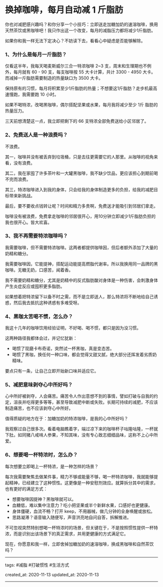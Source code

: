 # 换掉咖啡，每月自动减 1 斤脂肪

你也对减肥感兴趣吗？和你分享一个小技巧：立即送走加糖加奶的速溶咖啡，换用天然茶饮或黑咖啡吧！我只作出这一个改变，每月的减脂压力都将减少1斤脂肪。

如果你和我一样无法下定决心？不妨读下去，看看心中疑虑是否能够解除。

### 1、为什么是每月一斤脂肪？

仅看这半年，我每天喝麦斯威尔三合一特浓咖啡 2~3 支，周末和生理期也不例外，每月就有 60 - 90 支，每支咖啡按 55 大卡计算，共计 3300 - 4950 大卡。而减掉一斤脂肪需要制造的热量缺口为 3500 大卡。

保持原有的习惯，每月将积累至少1斤脂肪的热量；不想要这1斤脂肪？走步机最高速慢跑，我需要跑 10 小时。

如果不喝特浓，改喝黑咖啡，偶尔搭配坚果或水果，每月我将减少至少 1斤 脂肪的热量压力。

三天前想清楚这一点，我立即把剩下的 66 支特浓全部免费送给小区邻居了。

### 2、免费送人是一种浪费吗？

不浪费。

其一，咖啡并没有被丢弃到垃圾桶，只是去往更需要它的人那里。从咖啡的视角来看，没有浪费。

其二，我在家囤了许多茶叶和一大罐黑咖啡，我不缺少饮品，更应该担心到期前喝不完而浪费。

其三，特浓咖啡进入到我的身体，只会给我的身体制造更多的负担，给我的减肥目标带来新挑战。

最后，要不要收点钱转让呢？时间和精力多贵啊，免费送才能吸引到邻居们拿走。

咖啡没有被浪费，免费拿走咖啡的邻居很开心，用10分钟立即减少1斤脂肪负担的我也很开心。皆大欢喜。

### 3、我不再需要特浓咖啡吗？

我需要咖啡，但不需要特浓咖啡。这两者都提供咖啡因，但后者额外添加了大量的奶精和糖分。

我需要咖啡因，它能提神，搭配运动能提高燃脂代谢率。所以我换用同一品牌的黑咖啡。无糖无奶，口感苦，闻着香。

我不需要奶精和糖分，尤其是奶精中的反式脂肪酸对身体是一种伤害，会刺激身体产生炎症反应或囤积更多脂肪。

如果想着把特浓留下以备不时之需，而不是立即送人，那么特浓将不断地给自己诱惑，然后我去抵抗这种诱惑有多难受呀。

### 4、黑咖太苦喝不惯，怎么办？

我这十几年的咖啡饮用经验证明，不好喝、喝不惯，都只是因为没习惯。

这两种路径我都体会过，并记忆犹新：
- 喝惯了现磨卡布奇诺，突然试一杯黑咖，真是变态苦。
- 喝惯了黑咖，换任何一种口味，都会觉得又甜又腻，绝大部分还挥发着劣质奶精味。

要点只有一条，让自己立即开始新口味并适应它。

### 5、减肥意味剥夺心中所好吗？

心中所好被剥夺，人会痛苦。痛苦令人作出意想不到的事情，譬如打破与自我的约定，沮丧并吃得更多等等，甚至导致减肥中断或失败。长期可持续的减肥，不应该制造痛苦，也不应该剥夺心中所好。

值得质疑的地方在于：加糖加奶的特浓咖啡，是我的心中所好吗？

我观察过自己很多次。看着电脑瞧着字，端过凉下来的咖啡杯子咕隆咕隆，一杯就下肚。如同猪八戒啃人参果，不知其味，没有专心致志细细品味，这称不上心中所爱。

### 6、想要喝一杯特浓时，怎么办？

每次想要立即喝上一杯特浓，是一种怎样的场景？

每次我需要聚焦去做某件事，精力不够或能量不够，喝一杯特浓咖啡，我就能够提起精神，已经建立了这种惯性。这更像是一种安慰剂效应。就算拆分其中的需求，也有更好的满足方式：

- 想要咖啡因提神？黑咖啡就可以。
- 血糖低，难以集中注意力？吃小把坚果或半个新鲜水果，口感好也更健康。
- 身体僵硬，血流不畅？打开 keep，不用器械，做几分钟的全身唤醒或放松。
- 思路凝滞？语音输入随便写，声音洪亮地自问自答，拆解推进。

不可忽视突然特别想喝一杯特浓时的场景，但关键在于，不是按照惯性提供一杯特浓，而是识别出该场景下的真正需求，并用更健康的方式满足它。

现在，你愿意和我一样，立即舍掉加糖加奶的速溶咖啡，换成黑咖啡和自然茶饮吗？

---
tags: #减脂 #打破惯性 #生活方式 

created_at: 2020-11-13
updated_at: 2020-11-13

---

